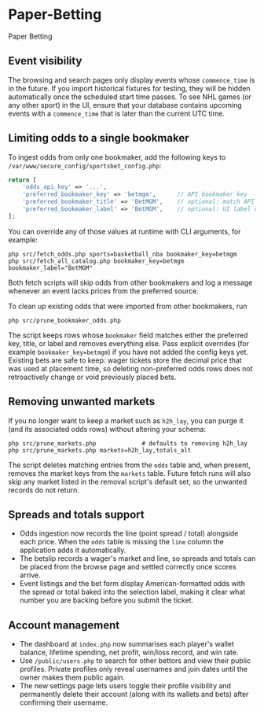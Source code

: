 # Paper-Betting
Paper Betting

## Event visibility

The browsing and search pages only display events whose `commence_time`
is in the future. If you import historical fixtures for testing, they
will be hidden automatically once the scheduled start time passes. To
see NHL games (or any other sport) in the UI, ensure that your database
contains upcoming events with a `commence_time` that is later than the
current UTC time.

## Limiting odds to a single bookmaker

To ingest odds from only one bookmaker, add the following keys to
`/var/www/secure_config/sportsbet_config.php`:

```php
return [
    'odds_api_key' => '...',
    'preferred_bookmaker_key' => 'betmgm',      // API bookmaker key
    'preferred_bookmaker_title' => 'BetMGM',    // optional: match API title
    'preferred_bookmaker_label' => 'BetMGM',    // optional: UI label override
];
```

You can override any of those values at runtime with CLI arguments, for
example:

```
php src/fetch_odds.php sports=basketball_nba bookmaker_key=betmgm
php src/fetch_all_catalog.php bookmaker_key=betmgm bookmaker_label="BetMGM"
```

Both fetch scripts will skip odds from other bookmakers and log a
message whenever an event lacks prices from the preferred source.

To clean up existing odds that were imported from other bookmakers, run

```
php src/prune_bookmaker_odds.php
```

The script keeps rows whose `bookmaker` field matches either the
preferred key, title, or label and removes everything else. Pass explicit
overrides (for example `bookmaker_key=betmgm`) if you have not added the
config keys yet. Existing bets are safe to keep: wager tickets store the
decimal price that was used at placement time, so deleting non-preferred
odds rows does not retroactively change or void previously placed bets.

## Removing unwanted markets

If you no longer want to keep a market such as `h2h_lay`, you can purge
it (and its associated odds rows) without altering your schema:

```
php src/prune_markets.php             # defaults to removing h2h_lay
php src/prune_markets.php markets=h2h_lay,totals_alt
```

The script deletes matching entries from the `odds` table and, when
present, removes the market keys from the `markets` table. Future fetch
runs will also skip any market listed in the removal script's default
set, so the unwanted records do not return.

## Spreads and totals support

* Odds ingestion now records the line (point spread / total) alongside each price. When the `odds` table is missing the `line` column the application adds it automatically.
* The betslip records a wager's market and line, so spreads and totals can be placed from the browse page and settled correctly once scores arrive.
* Event listings and the bet form display American-formatted odds with the spread or total baked into the selection label, making it clear what number you are backing before you submit the ticket.

## Account management

* The dashboard at `index.php` now summarises each player's wallet balance, lifetime spending, net profit, win/loss record, and win rate.
* Use `/public/users.php` to search for other bettors and view their public profiles. Private profiles only reveal usernames and join dates until the owner makes them public again.
* The new settings page lets users toggle their profile visibility and permanently delete their account (along with its wallets and bets) after confirming their username.
